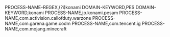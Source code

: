 PROCESS-NAME-REGEX,(?i)konami
DOMAIN-KEYWORD,PES
DOMAIN-KEYWORD,konami
PROCESS-NAME,jp.konami.pesam
PROCESS-NAME,com.activision.callofduty.warzone
PROCESS-NAME,com.garena.game.codm
PROCESS-NAME,com.tencent.ig
PROCESS-NAME,com.mojang.minecraft
